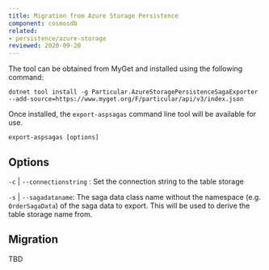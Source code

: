 ```yaml
---
title: Migration from Azure Storage Persistence
component: cosmosdb
related:
- persistence/azure-storage
reviewed: 2020-09-20
---
```


The tool can be obtained from MyGet and installed using the following command:

```
dotnet tool install -g Particular.AzureStoragePersistenceSagaExporter --add-source=https://www.myget.org/F/particular/api/v3/index.json
```

Once installed, the `export-aspsagas` command line tool will be available for use.

`export-aspsagas [options]`

## Options
 
`-c` | `--connectionstring` : Set the connection string to the table storage

`-s` | `--sagadataname`: The saga data class name without the namespace (e.g. `OrderSagaData`) of the saga data to export. This will be used to derive the table storage name from.

## Migration

TBD